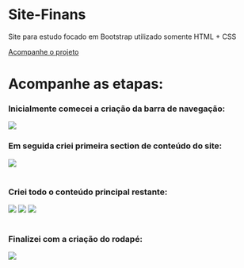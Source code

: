 # Site-Finans

Site para estudo focado em Bootstrap utilizado somente HTML + CSS

<a href = "https://rodrigoalvesf.github.io/Site-Finans/"> Acompanhe o projeto </a>

# Acompanhe as etapas:

<h3>Inicialmente comecei a criação da barra de navegação:</h3>

  <img src = "https://i.imgur.com/94rRJ8W.jpg">

<h3>Em seguida criei primeira section de conteúdo do site:</h3>

  <img src = "https://i.imgur.com/MKbRkRQ.png">

<br>
<br>

<h3>Criei todo o conteúdo principal restante:</h3>

  <img src = "https://i.imgur.com/YzthW1J.jpg">
  <img src = "https://i.imgur.com/O4HtihC.jpg">
  <img src = "https://i.imgur.com/xjZmxIo.jpg">

<br>
<br>

<h3>Finalizei com a criação do rodapé:</h3>

  <img src = "https://i.imgur.com/BztxCfx.jpg">
